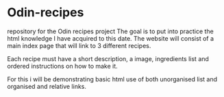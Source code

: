 # Odin-recipes
repository for the Odin recipes project
The goal is to put into practice the html knowledge I have acquired to this date. 
The website will consist of a main index page that will link to 3 different recipes.

Each recipe must have a short description, a image, ingredients list and ordered instructions on how to make it.

For this i will be demonstrating basic html use of both unorganised list and organised and relative links.
